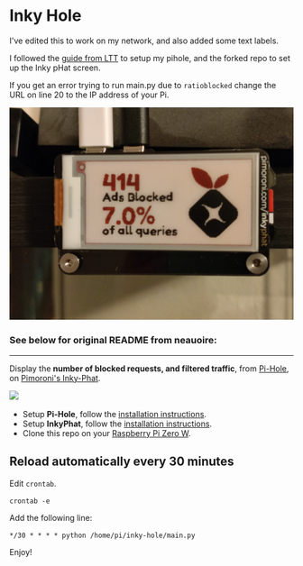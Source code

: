 # Inky Hole

I've edited this to work on my network, and also added some text labels.

I followed the [guide from LTT](https://linustechtips.com/topic/1094810-pi-hole-setup-tutorial/) to setup my pihole, and the forked repo to set up the Inky pHat screen.

If you get an error trying to run main.py due to `ratioblocked` change the URL on line 20 to the IP address of your Pi.

<img src='https://raw.githubusercontent.com/kingyam/inky-hole/master/PREVIEW2.jpg?v=1' width="600"/>


### See below for original README from neauoire: ###
---

Display the **number of blocked requests, and filtered traffic**, from [Pi-Hole](https://pi-hole.net), on [Pimoroni's Inky-Phat](https://github.com/pimoroni/inky-phat/issues).

<img src='https://raw.githubusercontent.com/neauoire/inky-hole/master/PREVIEW.jpg?v=1' width="600"/>

- Setup **Pi-Hole**, follow the [installation instructions](https://learn.adafruit.com/pi-hole-ad-blocker-with-pi-zero-w/install-pi-hole).
- Setup **InkyPhat**, follow the [installation instructions](https://learn.pimoroni.com/tutorial/sandyj/getting-started-with-inky-phat).
- Clone this repo on your [Raspberry Pi Zero W](https://www.raspberrypi.org/products/).

## Reload automatically every 30 minutes

Edit `crontab`. 

```
crontab -e
```

Add the following line:

```
*/30 * * * * python /home/pi/inky-hole/main.py
```

Enjoy!
